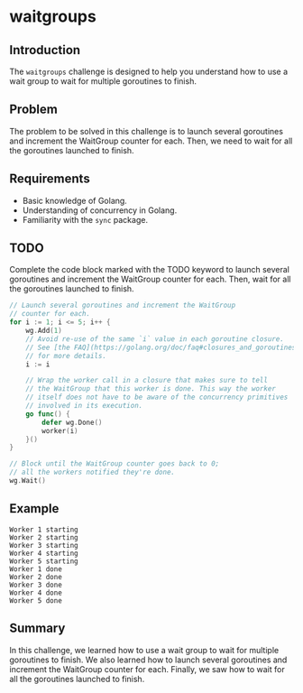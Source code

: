 # waitgroups

## Introduction

The `waitgroups` challenge is designed to help you understand how to use a wait group to wait for multiple goroutines to finish.

## Problem

The problem to be solved in this challenge is to launch several goroutines and increment the WaitGroup counter for each. Then, we need to wait for all the goroutines launched to finish.

## Requirements

- Basic knowledge of Golang.
- Understanding of concurrency in Golang.
- Familiarity with the `sync` package.

## TODO

Complete the code block marked with the TODO keyword to launch several goroutines and increment the WaitGroup counter for each. Then, wait for all the goroutines launched to finish.

```go
// Launch several goroutines and increment the WaitGroup
// counter for each.
for i := 1; i <= 5; i++ {
    wg.Add(1)
    // Avoid re-use of the same `i` value in each goroutine closure.
    // See [the FAQ](https://golang.org/doc/faq#closures_and_goroutines)
    // for more details.
    i := i

    // Wrap the worker call in a closure that makes sure to tell
    // the WaitGroup that this worker is done. This way the worker
    // itself does not have to be aware of the concurrency primitives
    // involved in its execution.
    go func() {
        defer wg.Done()
        worker(i)
    }()
}

// Block until the WaitGroup counter goes back to 0;
// all the workers notified they're done.
wg.Wait()
```

## Example

```
Worker 1 starting
Worker 2 starting
Worker 3 starting
Worker 4 starting
Worker 5 starting
Worker 1 done
Worker 2 done
Worker 3 done
Worker 4 done
Worker 5 done
```

## Summary

In this challenge, we learned how to use a wait group to wait for multiple goroutines to finish. We also learned how to launch several goroutines and increment the WaitGroup counter for each. Finally, we saw how to wait for all the goroutines launched to finish.
